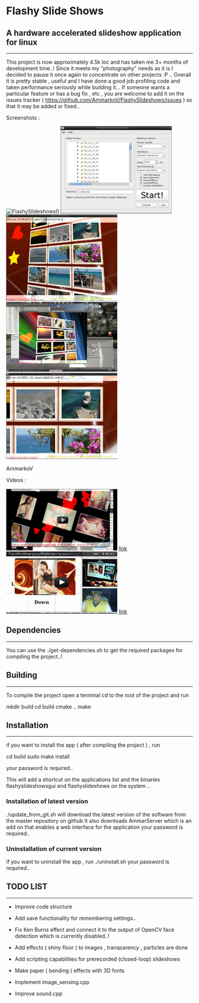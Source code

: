 # Flashy Slide Shows

## A hardware accelerated slideshow application for linux

----------------------
 
This project is now approximately 4.5k loc and has taken me 3+ months of development time..!
Since it meets my "photography" needs as it is I decided to pause it once again to concentrate on other projects :P .. Overall it is pretty stable , useful and I have done a good job profiling code and taken performance seriously while building it... 
If someone wants a particular feature or has a bug fix , etc , you are welcome to add it on the issues tracker ( https://github.com/AmmarkoV/FlashySlideshows/issues ) so that it may be added or fixed..  
   
Screenshots :

![FlashySlideshows0](https://raw.githubusercontent.com/AmmarkoV/AmmarServer/master/doc/link.png)
![FlashySlideshows1](https://raw.githubusercontent.com/AmmarkoV/FlashySlideshows/master/screenshots/screenshot1s.jpg)
![FlashySlideshows2](https://raw.githubusercontent.com/AmmarkoV/FlashySlideshows/master/screenshots/screenshot2s.jpg)
![FlashySlideshows3](https://raw.githubusercontent.com/AmmarkoV/FlashySlideshows/master/screenshots/screenshot3s.png)
![FlashySlideshows4](https://raw.githubusercontent.com/AmmarkoV/FlashySlideshows/master/screenshots/screenshot4s.jpg)

AmmarkoV

Videos :

![YouTube Link](https://raw.githubusercontent.com/AmmarkoV/FlashySlideshows/master/screenshots/utube1.png)  [link](http://www.youtube.com/watch?v=QwYI-nkeCIw)
![YouTube Link](https://raw.githubusercontent.com/AmmarkoV/FlashySlideshows/master/screenshots/utube2.png)  [link](http://www.youtube.com/watch?v=zBEPWMlduAY)
 

## Dependencies
------------------------------------------------------------------ 

You can use the ./get-dependencies.sh to get the required packages for compiling the project..!


## Building
------------------------------------------------------------------ 

To compile the project open a terminal cd to the root of the project and run

mkdir build 
cd build 
cmake ..
make 
  
## Installation
------------------------------------------------------------------ 


if you want to install the app ( after compiling the project ) , run 

cd build
sudo make install

your password is required.. 

This will add a shortcut on the applications list and the binaries flashyslideshowsgui and flashyslideshows on the system ..

### Installation of latest version

./update_from_git.sh will download the latest version of the software from the master repository on github
It also downloads AmmarServer which is an add on that enables a web interface for the application 
your password is required..  


### Uninstallation of current version

if you want to uninstall the app , run 
./uninstall.sh
your password is required..  

  

## TODO LIST
------------------------------------------------------------------ 

* Improve code structure

* Add save functionality for remembering settings..

* Fix Ken Burns effect and connect it to the output of OpenCV face detection which is currently disabled..!

* Add effects ( shiny floor ) to images  ,  transparency , particles  are done

* Add scripting capabilities for prerecorded (closed-loop) slideshows

* Make paper ( bending ) effects with 3D fonts

* Implement image_sensing.cpp

* Improve sound.cpp 


